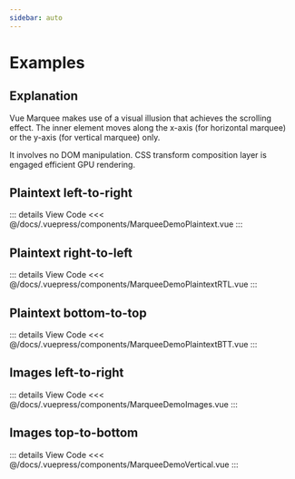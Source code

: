 ```yaml
---
sidebar: auto
---
```


# Examples

## Explanation

Vue Marquee makes use of a visual illusion that achieves the scrolling effect. 
The inner element moves along the x-axis (for horizontal marquee) or the y-axis 
(for vertical marquee) only. 

It involves no DOM manipulation. CSS transform composition layer is engaged 
efficient GPU rendering. 

<marquee-explanation></marquee-explanation>

## Plaintext left-to-right

<marquee-demo-plaintext></marquee-demo-plaintext>

::: details View Code
<<< @/docs/.vuepress/components/MarqueeDemoPlaintext.vue
:::

## Plaintext right-to-left

<marquee-demo-plaintext-r-t-l></marquee-demo-plaintext-r-t-l>

::: details View Code
<<< @/docs/.vuepress/components/MarqueeDemoPlaintextRTL.vue
:::

## Plaintext bottom-to-top

<marquee-demo-plaintext-b-t-t></marquee-demo-plaintext-b-t-t>

::: details View Code
<<< @/docs/.vuepress/components/MarqueeDemoPlaintextBTT.vue
:::

## Images left-to-right

<marquee-demo-images></marquee-demo-images>

::: details View Code
<<< @/docs/.vuepress/components/MarqueeDemoImages.vue
:::

## Images top-to-bottom

<marquee-demo-vertical></marquee-demo-vertical>

::: details View Code
<<< @/docs/.vuepress/components/MarqueeDemoVertical.vue
:::
